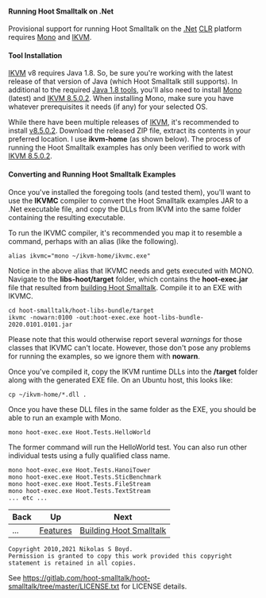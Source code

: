 #### Running Hoot Smalltalk on .Net ####

Provisional support for running Hoot Smalltalk on the [.Net][dot-net] [CLR][clr] platform requires
[Mono][mono-home] and [IKVM][ikvm-home].

#### Tool Installation

[IKVM][ikvm-home] v8 requires Java 1.8. So, be sure you're working with the latest release of that version of Java
(which Hoot Smalltalk still supports).
In additional to the required [Java 1.8 tools](../#platform-requirements), you'll also need to install
[Mono][mono-install] (latest) and [IKVM 8.5.0.2][ikvm-works].
When installing Mono, make sure you have whatever prerequisites it needs (if any) for your selected OS.

While there have been multiple releases of [IKVM][ikvm-releases], it's recommended to install [v8.5.0.2][ikvm-works].
Download the released ZIP file, extract its contents in your preferred location.
I use **ikvm-home** (as shown below).
The process of running the Hoot Smalltalk examples has only been verified to work with [IKVM 8.5.0.2][ikvm-works].

#### Converting and Running Hoot Smalltalk Examples

Once you've installed the foregoing tools (and tested them), you'll want to use the **IKVMC** compiler to convert
the Hoot Smalltalk examples JAR to a .Net executable file, and copy the DLLs from IKVM into the same folder containing
the resulting executable.

To run the IKVMC compiler, it's recommended you map it to resemble a command, perhaps with an alias (like the following).

```
alias ikvmc="mono ~/ikvm-home/ikvmc.exe"
```

Notice in the above alias that IKVMC needs and gets executed with MONO.
Navigate to the **libs-hoot/target** folder, which contains the **hoot-exec.jar** file that resulted from
[building Hoot Smalltalk](../#building-from-sources). Compile it to an EXE with IKVMC.

```
cd hoot-smalltalk/hoot-libs-bundle/target
ikvmc -nowarn:0100 -out:hoot-exec.exe hoot-libs-bundle-2020.0101.0101.jar
```

Please note that this would otherwise report several _warnings_ for those classes that IKVMC can't locate.
However, those don't pose any problems for running the examples, so we ignore them with **nowarn**.

Once you've compiled it, copy the IKVM runtime DLLs into the **/target** folder along with the generated EXE file.
On an Ubuntu host, this looks like:

```
cp ~/ikvm-home/*.dll .
```

Once you have these DLL files in the same folder as the EXE, you should be able to run an example with Mono.

```
mono hoot-exec.exe Hoot.Tests.HelloWorld
```

The former command will run the HelloWorld test.
You can also run other individual tests using a fully qualified class name.

```
mono hoot-exec.exe Hoot.Tests.HanoiTower
mono hoot-exec.exe Hoot.Tests.SticBenchmark
mono hoot-exec.exe Hoot.Tests.FileStream
mono hoot-exec.exe Hoot.Tests.TextStream
... etc ...
```


| **Back** | **Up** | **Next** |
| -------- | ------ | -------- |
| ... | [Features](../#features) | [Building Hoot Smalltalk](../#build-from-sources) |

```
Copyright 2010,2021 Nikolas S Boyd.
Permission is granted to copy this work provided this copyright statement is retained in all copies.
```
See https://gitlab.com/hoot-smalltalk/hoot-smalltalk/tree/master/LICENSE.txt for LICENSE details.


[dot-net-install]: https://docs.microsoft.com/en-us/dotnet/core/tools/dotnet-install-script
[dot-net]: https://en.wikipedia.org/wiki/.NET_Framework
[clr]: https://en.wikipedia.org/wiki/Common_Language_Runtime "Common Language Runtime"
[mono-home]: https://www.mono-project.com/
[mono-install]: https://www.mono-project.com/docs/getting-started/install/
[ikvm-home]: http://www.ikvm.net/
[ikvm-releases]: https://github.com/wwrd/ikvm8/releases
[ikvm-works]: https://github.com/wwrd/ikvm8/releases/tag/8.5.0.2
